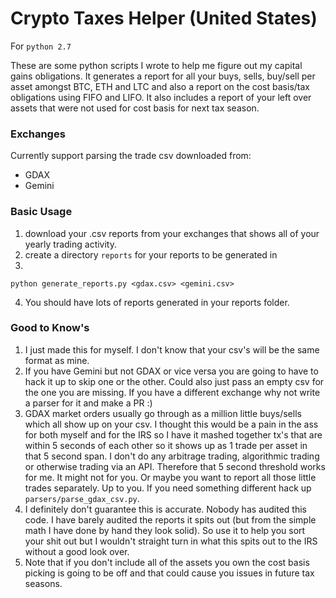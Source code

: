 # Crypto Taxes Helper (United States)
For `python 2.7`

These are some python scripts I wrote to help me figure out my capital gains
obligations. It generates a report for all your buys, sells, buy/sell per asset amongst
BTC, ETH and LTC and also a report on the cost basis/tax obligations using FIFO and LIFO. It also includes a report of your left over assets that were not used for cost basis for next tax season.


### Exchanges

Currently support parsing the trade csv downloaded from:

- GDAX
- Gemini


### Basic Usage

1) download your .csv reports from your exchanges that shows all of your yearly trading activity.
2) create a directory `reports` for your reports to be generated in
3)
```
python generate_reports.py <gdax.csv> <gemini.csv>
```
4) You should have lots of reports generated in your reports folder.

### Good to Know's

1) I just made this for myself. I don't know that your csv's will be the same format as mine.
2) If you have Gemini but not GDAX or vice versa you are going to have to hack it up to skip
one or the other. Could also just pass an empty csv for the one you are missing. If you have a different exchange why not write a parser for it and make a PR :)
3) GDAX market orders usually go through as a million little buys/sells which all show up on your csv.
I thought this would be a pain in the ass for both myself and for the IRS so I have it mashed together
tx's that are within 5 seconds of each other so it shows up as 1 trade per asset in that 5 second span. I don't do any arbitrage trading, algorithmic trading or otherwise trading via an API. Therefore that 5 second threshold works for me. It might not for you. Or maybe you want to report all those little trades separately. Up to you. If you need something different hack up `parsers/parse_gdax_csv.py`.
4) I definitely don't guarantee this is accurate. Nobody has audited this code. I have barely audited the reports it spits out (but from the simple math I have done by hand they look solid). So use it to help you sort your shit out but I wouldn't straight turn in what this spits out to the IRS without a good look over.
5) Note that if you don't include all of the assets you own the cost basis picking is going to be off and that could cause you issues in future tax seasons.
